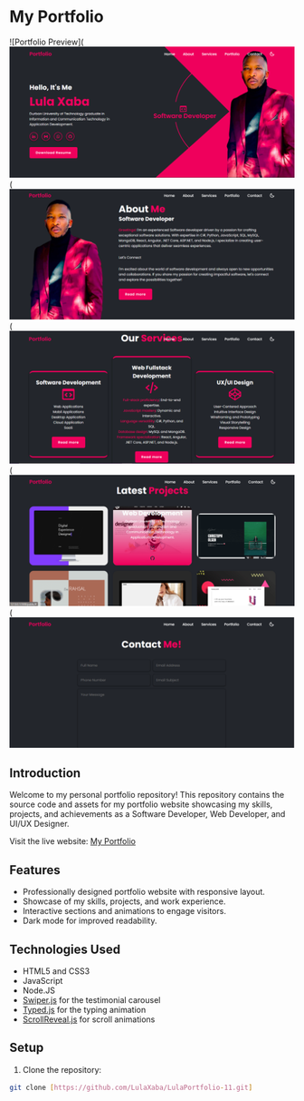 # My Portfolio

![Portfolio Preview](![image](https://raw.githubusercontent.com/LulaXaba/LulaPortfolio-11/cd4efd511d9be6bd1976989d01eee1e08e3ee10a/my-website-backend/public/IMG/Camera%20Roll/Capture1.PNG)
(![image](https://raw.githubusercontent.com/LulaXaba/LulaPortfolio-11/cd4efd511d9be6bd1976989d01eee1e08e3ee10a/my-website-backend/public/IMG/Camera%20Roll/Capture2.PNG)
(![image](https://raw.githubusercontent.com/LulaXaba/LulaPortfolio-11/cd4efd511d9be6bd1976989d01eee1e08e3ee10a/my-website-backend/public/IMG/Camera%20Roll/Capture3.PNG)
(![image](https://raw.githubusercontent.com/LulaXaba/LulaPortfolio-11/cd4efd511d9be6bd1976989d01eee1e08e3ee10a/my-website-backend/public/IMG/Camera%20Roll/Capture4.png)
(![image](https://raw.githubusercontent.com/LulaXaba/LulaPortfolio-11/cd4efd511d9be6bd1976989d01eee1e08e3ee10a/my-website-backend/public/IMG/Camera%20Roll/Capture5.PNG)


## Introduction

Welcome to my personal portfolio repository! This repository contains the source code and assets for my portfolio website showcasing my skills, projects, and achievements as a Software Developer, Web Developer, and UI/UX Designer.

Visit the live website: [My Portfolio](https://www.example.com)

## Features

- Professionally designed portfolio website with responsive layout.
- Showcase of my skills, projects, and work experience.
- Interactive sections and animations to engage visitors.
- Dark mode for improved readability.

## Technologies Used

- HTML5 and CSS3
- JavaScript
- Node.JS
- [Swiper.js](https://swiperjs.com) for the testimonial carousel
- [Typed.js](https://github.com/mattboldt/typed.js/) for the typing animation
- [ScrollReveal.js](https://scrollrevealjs.org/) for scroll animations

## Setup

1. Clone the repository:

```bash
git clone [https://github.com/LulaXaba/LulaPortfolio-11.git]
